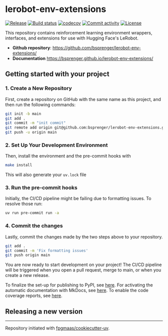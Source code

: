 # lerobot-env-extensions

[![Release](https://img.shields.io/github/v/release/bsprenger/lerobot-env-extensions)](https://img.shields.io/github/v/release/bsprenger/lerobot-env-extensions)
[![Build status](https://img.shields.io/github/actions/workflow/status/bsprenger/lerobot-env-extensions/main.yml?branch=main)](https://github.com/bsprenger/lerobot-env-extensions/actions/workflows/main.yml?query=branch%3Amain)
[![codecov](https://codecov.io/gh/bsprenger/lerobot-env-extensions/branch/main/graph/badge.svg)](https://codecov.io/gh/bsprenger/lerobot-env-extensions)
[![Commit activity](https://img.shields.io/github/commit-activity/m/bsprenger/lerobot-env-extensions)](https://img.shields.io/github/commit-activity/m/bsprenger/lerobot-env-extensions)
[![License](https://img.shields.io/github/license/bsprenger/lerobot-env-extensions)](https://img.shields.io/github/license/bsprenger/lerobot-env-extensions)

This repository contains reinforcement learning environment wrappers, interfaces, and extensions for use with Hugging Face's LeRobot.

- **Github repository**: <https://github.com/bsprenger/lerobot-env-extensions/>
- **Documentation** <https://bsprenger.github.io/lerobot-env-extensions/>

## Getting started with your project

### 1. Create a New Repository

First, create a repository on GitHub with the same name as this project, and then run the following commands:

```bash
git init -b main
git add .
git commit -m "init commit"
git remote add origin git@github.com:bsprenger/lerobot-env-extensions.git
git push -u origin main
```

### 2. Set Up Your Development Environment

Then, install the environment and the pre-commit hooks with

```bash
make install
```

This will also generate your `uv.lock` file

### 3. Run the pre-commit hooks

Initially, the CI/CD pipeline might be failing due to formatting issues. To resolve those run:

```bash
uv run pre-commit run -a
```

### 4. Commit the changes

Lastly, commit the changes made by the two steps above to your repository.

```bash
git add .
git commit -m 'Fix formatting issues'
git push origin main
```

You are now ready to start development on your project!
The CI/CD pipeline will be triggered when you open a pull request, merge to main, or when you create a new release.

To finalize the set-up for publishing to PyPI, see [here](https://fpgmaas.github.io/cookiecutter-uv/features/publishing/#set-up-for-pypi).
For activating the automatic documentation with MkDocs, see [here](https://fpgmaas.github.io/cookiecutter-uv/features/mkdocs/#enabling-the-documentation-on-github).
To enable the code coverage reports, see [here](https://fpgmaas.github.io/cookiecutter-uv/features/codecov/).

## Releasing a new version

---

Repository initiated with [fpgmaas/cookiecutter-uv](https://github.com/fpgmaas/cookiecutter-uv).
